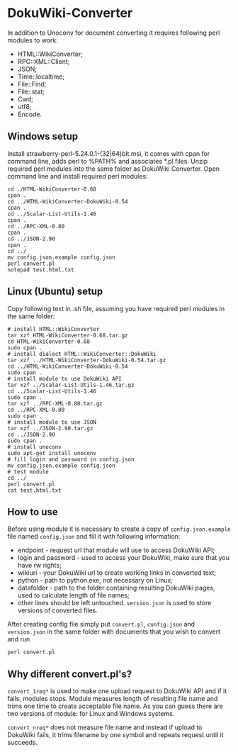 # DokuWiki-Converter
In addition to Unoconv for document converting it requires following perl modules to work:
- HTML::WikiConverter;
- RPC::XML::Client;
- JSON;
- Time::localtime;
- File::Find;
- File::stat;
- Cwd;
- utf8;
- Encode.

## Windows setup
Install strawberry-perl-5.24.0.1-(32|64)bit.msi, it comes with cpan for command line, adds perl to %PATH% and associates \*.pl files.
Unzip required perl modules into the same folder as DokuWiki Converter. Open command line and install required perl modules:
```
cd ./HTML-WikiConverter-0.68
cpan .
cd ../HTML-WikiConverter-DokuWiki-0.54
cpan .
cd ../Scalar-List-Utils-1.46
cpan .
cd ../RPC-XML-0.80
cpan .
cd ../JSON-2.90
cpan .
cd ../
mv config.json.example config.json
perl convert.pl
notepad test.html.txt
```

## Linux (Ubuntu) setup
Copy following text in .sh file, assuming you have required perl modules in the same folder:
```
# install HTML::WikiConverter
tar xzf HTML-WikiConverter-0.68.tar.gz
cd HTML-WikiConverter-0.68
sudo cpan .
# install dialect HTML::WikiConverter::DokuWiki
tar xzf ../HTML-WikiConverter-DokuWiki-0.54.tar.gz
cd ../HTML-WikiConverter-DokuWiki-0.54
sudo cpan .
# install module to use DokuWiki API
tar xzf ../Scalar-List-Utils-1.46.tar.gz
cd ../Scalar-List-Utils-1.46
sudo cpan .
tar xzf ../RPC-XML-0.80.tar.gz
cd ../RPC-XML-0.80
sudo cpan .
# install module to use JSON
tar xzf ../JSON-2.90.tar.gz
cd ../JSON-2.90
sudo cpan .
# install unoconv
sudo apt-get install unoconv
# fill login and password in config.json
mv config.json.example config.json
# test module
cd ../
perl convert.pl
cat test.html.txt
```

## How to use
Before using module it is necessary to create a copy of `config.json.example` file named `config.json` and fill it with following information:
- endpoint - request url that module will use to access DokuWiki API;
- login and password - used to access your DokuWiki, make sure that you have rw rights;
- wikiuri - your DokuWiki url to create working links in converted text;
- python - path to python.exe, not necessary on Linux;
- datafolder - path to the folder containing resulting DokuWiki pages, used to calculate length of file names;
- other lines should be left untouched.
`version.json` is used to store versions of converted files.

After creating config file simply put `convert.pl`, `config.json` and `version.json` in the same folder with documents that you wish to convert and run
```
perl convert.pl
```

## Why different convert.pl's?
`convert_1req*` is used to make one upload request to DokuWiki API and if it fails, modules stops. Module measures length of resulting file name and trims one time to create acceptable file name. As you can guess there are two versions of module: for Linux and Windows systems.

`convert_nreq*` does not measure file name and instead if upload to DokuWiki fails, it trims filename by one symbol and repeats request until it succeeds.

